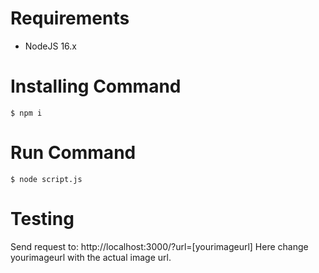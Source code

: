 # Requirements

 - NodeJS 16.x
 # Installing Command
 
 `$ npm i`

# Run Command
`$ node script.js`

# Testing

Send request to: http://localhost:3000/?url=[yourimageurl]
Here change yourimageurl with the actual image url.